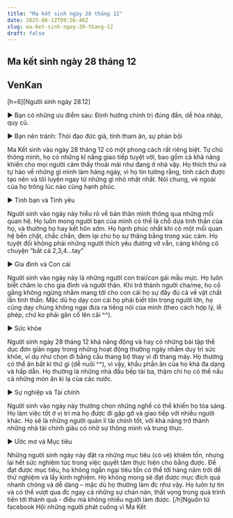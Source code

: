 ```yaml
---
title: "Ma kết sinh ngày 28 tháng 12"
date: 2025-06-12T09:56:46Z
slug: ma-ket-sinh-ngay-28-thang-12
draft: false
---
```


## Ma kết sinh ngày 28 tháng 12

## VenKan

[h=6][Người sinh ngày 28.12]
 
 ► Bạn có những ưu điểm sau:
 Định hướng chính trị đúng đắn, dễ hòa nhập, quy cũ.
 
 ► Bạn nên tránh:
 Thói đạo đức giả, tính tham ăn, sự phản bội
 
 Ma Kết sinh vào ngày 28 tháng 12 có một phong cách rất riêng biệt. Tự  chủ thông minh, họ có những kĩ năng giao tiếp tuyệt vời, bao gồm cả khả  năng khiến cho mọi người cảm thấy thoải mái như đang ở nhà vậy. Họ thích  thú và tự hào về những gì mình làm hàng ngày, vì họ tin tưởng rằng,  tính cách được tạo nên và tôi luyện ngay từ những gì nhỏ nhặt nhất. Nói  chung, vẻ ngoài của họ trông lúc nào cũng hạnh phúc. 
 
 ► Tình bạn và Tình yêu
 
 Người sinh vào ngày này hiểu rõ về bản thân mình thông qua những mối  quan hệ. Họ luôn mong người bạn của mình có thể là chỗ dựa tinh thần của  họ, và thường họ hay kết hôn sớm. Họ hạnh phúc nhất khi có một mối quan  hệ bền chặt, chắc chắn, đem lại cho họ sự thăng bằng trong xúc cảm. Họ  tuyệt đối không phải những người thích yêu đương vớ vẩn, càng không có  chuyện “bắt cá 2,3,4...tay”
 
 ► Gia đình và Con cái
 
  Người sinh vào ngày này là những người con trai/con gái mẫu mực. Họ luôn  biết chăm lo cho gia đình và người thân. Khi trở thành người cha/mẹ, họ  cố gắng không ngừng nhằm mang tới cho con cái họ sự đầy đủ cả về vật  chất lẫn tinh thần. Mặc dù họ dạy con cái họ phải biết tôn trọng người  lớn, họ cũng dạy chúng không ngại đưa ra tiếng nói của mình (theo cách  hợp lý, lễ phép, chứ ko phải gân cổ lên cãi ^^).
 
 ► Sức khỏe
 
 Người sinh ngày 28 tháng 12 khá năng động và hay có những bài tập thể  dục đơn giản ngay trong những hoạt động thường ngày nhằm duy trì sức  khỏe, ví dụ như chọn đi bằng cầu thang bộ thay vì đi thang máy. Họ  thường có thể ăn bất kì thứ gì (dễ nuôi ^^), vì vậy, khẩu phần ăn của họ  khá đa dạng và hấp dẫn. Họ thường là những nhà đầu bếp tài ba, thậm chí  họ có thể nấu cả những món ăn kì lạ của các nước.
 
 ► Sự nghiệp và Tài chính
 
 Người sinh vào ngày này thường chọn những nghề có thể khiến họ tỏa  sáng. Họ làm việc tốt ở vị trí mà họ được đi gặp gỡ và giao tiếp với  nhiều người khác. Họ sẽ là những người quản lí tài chính tốt, với khả  năng trở thành những nhà tài chính giàu có nhờ sự thông minh và trung  thực.
 
 ► Ước mơ và Mục tiêu
 
 Những người sinh ngày này  đặt ra những mục tiêu (có vẻ) khiêm tốn, nhưng lại hết sức nghiêm túc  trong việc quyết tâm thực hiện cho bằng được. Để đạt được mục tiêu, họ  không ngần ngại tiêu tốn có thể tới hàng năm trời để thử nghiệm và lấy  kinh nghiệm. Họ không mong sẽ đạt được mục đích quá nhanh chóng và dễ  dàng – mặc dù họ thường làm đc như vậy. Họ luôn tự tin và có thể vượt  qua đc ngay cả những sự chán nản, thất vọng trong quá trình tiến tới  thành quả - điều mà không nhiều người làm được.
[/h]Nguồn từ facebook Hội những người phát cuồng vì Ma Kết